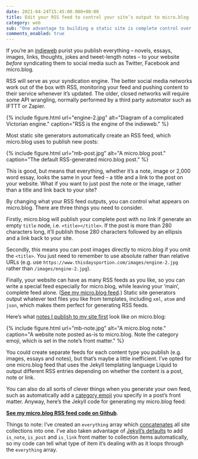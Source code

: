 ```yaml
---
date: 2021-04-24T15:45:00.000+00:00
title: Edit your RSS feed to control your site’s output to micro.blog
category: web
sub: "One advantage to building a static site is complete control over its output, including your RSS feed(s). Fine tune your feed to make sure you output exactly what you want to micro.blog."
comments_enabled: true
---
```


If you’re an [indieweb](https://indieweb.org/) purist you publish everything – novels, essays, images, links, thoughts, jokes and tweet-length notes – to your website _before_ syndicating them to social media such as Twitter, Facebook and micro.blog.

RSS will serve as your syndication engine. The better social media networks work out of the box with RSS, monitoring your feed and pushing content to their service whenever it’s updated. The older, closed networks will require some API wrangling, normally performed by a third party automator such as IFTTT or Zapier.

{% include figure.html url="engine-2.jpg" alt="Diagram of a complicated Victorian engine." caption="RSS is the engine of the indieweb." %}

Most static site generators automatically create an RSS feed, which micro.blog uses to publish new posts:

{% include figure.html url="mb-post.jpg" alt="A micro.blog post." caption="The default RSS-generated micro.blog post." %}

This is good, but means that everything, whether it’s a note, image or 2,000 word essay, looks the same in your feed – a title and a link to the post on your website. What if you want to just post the note or the image, rather than a title and link back to your site?

By changing what your RSS feed outputs, you can control what appears on micro.blog. There are three things you need to consider.

Firstly, micro.blog will publish your complete post with no link if generate an empty `title` node, i.e. `<title></title>`. If the post is more than 280 characters long, it’ll publish those 280 characters followed by an ellipsis and a link back to your site.

Secondly, this means you can post images directly to micro.blog if you omit the `<title>`. You just need to remember to use absolute rather than relative URLs (e.g. use `https://www.thisdaysportion.com/images/engine-2.jpg` rather than `/images/engine-2.jpg`).

Finally, your website can have as many RSS feeds as you like, so you can write a special feed especially for micro.blog, while leaving your ‘main’, complete feed alone. ([See my micro.blog feed](/api/microblog-feed/index.xml).) Static site generators output whatever text files you like from templates, including `xml`, `atom` and `json`, which makes them perfect for generating RSS feeds.

Here’s what [notes I publish to my site first](/notes/dons-better) look like on micro.blog:

{% include figure.html url="mb-note.jpg" alt="A micro.blog note." caption="A website note posted as-is to micro.blog. Note the category emoji, which is set in the note’s front matter." %}

You could create separate feeds for each content type you publish (e.g. images, essays and notes), but that’s maybe a little inefficient. I’ve opted for one micro.blog feed that uses the Jekyll templating language Liquid to output different RSS entries depending on whether the content is a post, note or link.

You can also do all sorts of clever things when you generate your own feed, such as automatically add a [category emoji](https://help.micro.blog/t/emoji-in-discover/34) you specify in a post’s front matter. Anyway, here’s the Jekyll code for generating my micro.blog feed:

**[See my micro.blog RSS feed code on Github](https://github.com/leonp/thisdaysportion/blob/master/api/microblog-feed/index.xml)**.

Things to note: I’ve created an `everything` array which [concatenates](https://shopify.github.io/liquid/filters/concat/) all site collections into one. I’ve also taken advantage of [Jekyll’s defaults](https://jekyllrb.com/docs/configuration/front-matter-defaults/) to add `is_note`, `is_post` and `is_link` front matter to collection items automatically, so my code can tell what type of item it’s dealing with as it loops through the `everything` array.

